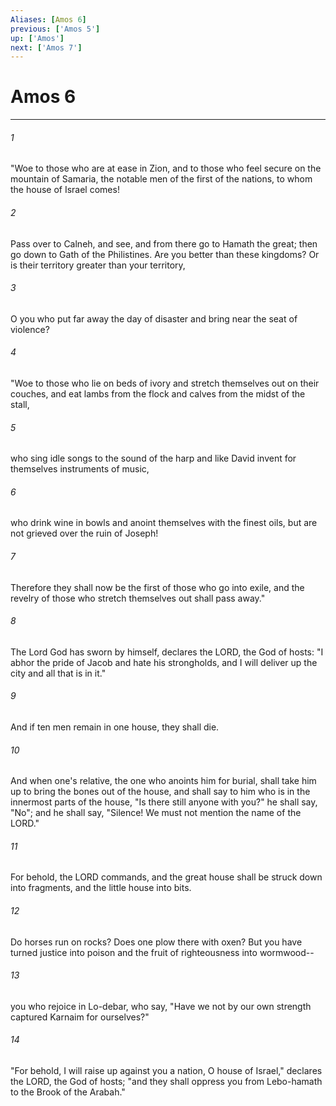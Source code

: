 ```yaml
---
Aliases: [Amos 6]
previous: ['Amos 5']
up: ['Amos']
next: ['Amos 7']
---
```

# Amos 6

***

 

###### 1 
"Woe to those who are at ease in Zion, 
 and to those who feel secure on the mountain of Samaria, 
 the notable men of the first of the nations, 
 to whom the house of Israel comes! 
 
 

###### 2 
Pass over to Calneh, and see, 
 and from there go to Hamath the great; 
 then go down to Gath of the Philistines. 
 Are you better than these kingdoms? 
 Or is their territory greater than your territory, 
 
 

###### 3 
O you who put far away the day of disaster 
 and bring near the seat of violence?
 
 

###### 4 
"Woe to those who lie on beds of ivory 
 and stretch themselves out on their couches, 
 and eat lambs from the flock 
 and calves from the midst of the stall, 
 
 

###### 5 
who sing idle songs to the sound of the harp 
 and like David invent for themselves instruments of music, 
 
 

###### 6 
who drink wine in bowls 
 and anoint themselves with the finest oils, 
 but are not grieved over the ruin of Joseph! 
 
 

###### 7 
Therefore they shall now be the first of those who go into exile, 
 and the revelry of those who stretch themselves out shall pass away."
 
 

###### 8 
The Lord God has sworn by himself, declares the LORD, the God of hosts:
 "I abhor the pride of Jacob 
 and hate his strongholds, 
 and I will deliver up the city and all that is in it."
 
 

###### 9 
And if ten men remain in one house, they shall die. 
 

###### 10 
And when one's relative, the one who anoints him for burial, shall take him up to bring the bones out of the house, and shall say to him who is in the innermost parts of the house, "Is there still anyone with you?" he shall say, "No"; and he shall say, "Silence! We must not mention the name of the LORD."
 
 

###### 11 
For behold, the LORD commands, 
 and the great house shall be struck down into fragments, 
 and the little house into bits. 
 
 

###### 12 
Do horses run on rocks? 
 Does one plow there with oxen? 
 But you have turned justice into poison 
 and the fruit of righteousness into wormwood-- 
 
 

###### 13 
you who rejoice in Lo-debar, 
 who say, "Have we not by our own strength 
 captured Karnaim for ourselves?" 
 
 

###### 14 
"For behold, I will raise up against you a nation, 
 O house of Israel," declares the LORD, the God of hosts; 
 "and they shall oppress you from Lebo-hamath 
 to the Brook of the Arabah."
 
